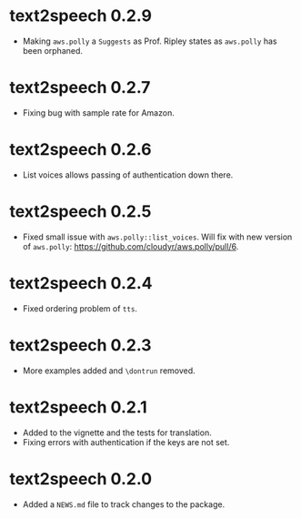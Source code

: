 # text2speech 0.2.9

* Making `aws.polly` a `Suggests` as Prof. Ripley states as `aws.polly` has been orphaned.

# text2speech 0.2.7

* Fixing bug with sample rate for Amazon.

# text2speech 0.2.6

* List voices allows passing of authentication down there.

# text2speech 0.2.5

* Fixed small issue with `aws.polly::list_voices`.  Will fix with new version of `aws.polly`: https://github.com/cloudyr/aws.polly/pull/6.

# text2speech 0.2.4

* Fixed ordering problem of `tts`.

# text2speech 0.2.3

* More examples added and `\dontrun` removed.

# text2speech 0.2.1

* Added to the vignette and the tests for translation.
* Fixing errors with authentication if the keys are not set.

# text2speech 0.2.0

* Added a `NEWS.md` file to track changes to the package.
